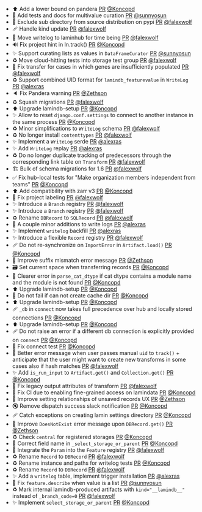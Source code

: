- ⬆️ Add a lower bound on pandera [PR](https://github.com/laminlabs/lamindb/pull/2812) [@Koncopd](https://github.com/Koncopd)
- 📝 Add tests and docs for multivalue curation [PR](https://github.com/laminlabs/lamindb/pull/2811) [@sunnyosun](https://github.com/sunnyosun)
- 👷 Exclude sub directory from source distribution on pypi [PR](https://github.com/laminlabs/lamindb/pull/2808) [@falexwolf](https://github.com/falexwolf)
- 🩹 Handle kind update [PR](https://github.com/laminlabs/lamindb/pull/2807) [@falexwolf](https://github.com/falexwolf)
- 🚚 Move writelog to laminhub for time being [PR](https://github.com/laminlabs/lamindb/pull/2806) [@falexwolf](https://github.com/falexwolf)
- 🔊 Fix project hint in ln.track() [PR](https://github.com/laminlabs/lamindb/pull/2805) [@Koncopd](https://github.com/Koncopd)
- ✨ Support curating lists as values in `DataFrameCurator` [PR](https://github.com/laminlabs/lamindb/pull/2676) [@sunnyosun](https://github.com/sunnyosun)
- ♻️ Move cloud-hitting tests into storage test group [PR](https://github.com/laminlabs/lamindb/pull/2804) [@falexwolf](https://github.com/falexwolf)
- 🐛 Fix transfer for cases in which genes are insufficiently populated [PR](https://github.com/laminlabs/lamindb/pull/2801) [@falexwolf](https://github.com/falexwolf)
- ♻️ Support combined UID format for `lamindb_featurevalue` in `WriteLog` [PR](https://github.com/laminlabs/lamindb/pull/2799) [@alexras](https://github.com/alexras)
- 🔈 Fix Pandera warning [PR](https://github.com/laminlabs/lamindb/pull/2803) [@Zethson](https://github.com/Zethson)
- ♻️ Squash migrations [PR](https://github.com/laminlabs/lamindb/pull/2802) [@falexwolf](https://github.com/falexwolf)
- ⬆️ Upgrade lamindb-setup [PR](https://github.com/laminlabs/lamindb/pull/2800) [@Koncopd](https://github.com/Koncopd)
- ✨ Allow to reset `django.conf.settings` to connect to another instance in the same process [PR](https://github.com/laminlabs/lamindb-setup/pull/1043) [@Koncopd](https://github.com/Koncopd)
- ♻️ Minor simplifications to `WriteLog` schema [PR](https://github.com/laminlabs/lamindb/pull/2798) [@falexwolf](https://github.com/falexwolf)
- ♻️ No longer install `contenttypes` [PR](https://github.com/laminlabs/lamindb-setup/pull/1042) [@falexwolf](https://github.com/falexwolf)
- ✨ Implement a `WriteLog` serde [PR](https://github.com/laminlabs/lamindb/pull/2796) [@alexras](https://github.com/alexras)
- ✨ Add `WriteLog` replay [PR](https://github.com/laminlabs/lamindb/pull/2783) [@alexras](https://github.com/alexras)
- ♻️ Do no longer duplicate tracking of predecessors through the corresponding link table on `Transform` [PR](https://github.com/laminlabs/lamindb/pull/2797) [@falexwolf](https://github.com/falexwolf)
- 🏗️ Bulk of schema migrations for 1.6 [PR](https://github.com/laminlabs/lamindb/pull/2794) [@falexwolf](https://github.com/falexwolf)
- ✅ Fix hub-local tests for "Make organization members independent from teams" [PR](https://github.com/laminlabs/lamindb-setup/pull/1035) [@Koncopd](https://github.com/Koncopd)
- ⬆️ Add compatibility with zarr v3 [PR](https://github.com/laminlabs/lamindb/pull/2711) [@Koncopd](https://github.com/Koncopd)
- 🐛 Fix project labeling [PR](https://github.com/laminlabs/lamindb/pull/2792) [@falexwolf](https://github.com/falexwolf)
- ✨ Introduce a `Branch` registry [PR](https://github.com/laminlabs/lamindb/pull/2791) [@falexwolf](https://github.com/falexwolf)
- ✨ Introduce a `Branch` registry [PR](https://github.com/laminlabs/lamindb-setup/pull/1040) [@falexwolf](https://github.com/falexwolf)
- ♻️ Rename `DBRecord` to `SQLRecord` [PR](https://github.com/laminlabs/lamindb/pull/2790) [@falexwolf](https://github.com/falexwolf)
- 🎨 A couple minor additions to write logs [PR](https://github.com/laminlabs/lamindb/pull/2789) [@alexras](https://github.com/alexras)
- ✨ Implement `writelog` backfill [PR](https://github.com/laminlabs/lamindb/pull/2738) [@alexras](https://github.com/alexras)
- ✨ Introduce a flexible `Record` registry [PR](https://github.com/laminlabs/lamindb/pull/2782) [@falexwolf](https://github.com/falexwolf)
- 🩹 Do not re-synchronize on `ImportError` in `Artifact.load()` [PR](https://github.com/laminlabs/lamindb/pull/2787) [@Koncopd](https://github.com/Koncopd)
- 🚸 Improve suffix mismatch error message [PR](https://github.com/laminlabs/lamindb/pull/2780) [@Zethson](https://github.com/Zethson)
- 🗃️ Set current space when transferring records [PR](https://github.com/laminlabs/lamindb/pull/2778) [@Koncopd](https://github.com/Koncopd)
- 🚸 Clearer error in `parse_cat_dtype` if cat dtype contains a module name and the module is not found [PR](https://github.com/laminlabs/lamindb/pull/2784) [@Koncopd](https://github.com/Koncopd)
- ⬆️ Upgrade lamindb-setup [PR](https://github.com/laminlabs/lamindb/pull/2785) [@Koncopd](https://github.com/Koncopd)
- 🥅 Do not fail if can not create cache dir [PR](https://github.com/laminlabs/lamindb-setup/pull/1039) [@Koncopd](https://github.com/Koncopd)
- ⬆️ Upgrade lamindb-setup [PR](https://github.com/laminlabs/lamindb/pull/2781) [@Koncopd](https://github.com/Koncopd)
- 🩹 `_db` in `connect` now takes full precedence over hub and locally stored connections [PR](https://github.com/laminlabs/lamindb-setup/pull/1038) [@Koncopd](https://github.com/Koncopd)
- ⬆️ Upgrade lamindb-setup [PR](https://github.com/laminlabs/lamindb/pull/2779) [@Koncopd](https://github.com/Koncopd)
- 🩹 Do not raise an error if a different db connection is explicitly provided on `connect` [PR](https://github.com/laminlabs/lamindb-setup/pull/1037) [@Koncopd](https://github.com/Koncopd)
- 💚 Fix connect test [PR](https://github.com/laminlabs/lamindb-setup/pull/1036) [@Koncopd](https://github.com/Koncopd)
- 🚸 Better error message when user passes manual `uid` to `track()` + anticipate that the user might want to create new transforms in some cases also if hash matches [PR](https://github.com/laminlabs/lamindb/pull/2774) [@falexwolf](https://github.com/falexwolf)
- ✨ Add `is_run_input` to `Artifact.get()` and `Collection.get()` [PR](https://github.com/laminlabs/lamindb/pull/2771) [@Koncopd](https://github.com/Koncopd)
- 🐛 Fix legacy output attributes of transform [PR](https://github.com/laminlabs/lamindb/pull/2773) [@falexwolf](https://github.com/falexwolf)
- 💚 Fix CI due to enabling fine-grained access on lamindata [PR](https://github.com/laminlabs/lamindb-setup/pull/1034) [@Koncopd](https://github.com/Koncopd)
- 🚸 Improve setting relationships of unsaved records UX [PR](https://github.com/laminlabs/lamindb/pull/2756) [@Zethson](https://github.com/Zethson)
- 🔇 Remove dispatch success slack notification [PR](https://github.com/laminlabs/lamindb-setup/pull/1033) [@Koncopd](https://github.com/Koncopd)
- 🩹 Catch exceptions on creating lamin settings directory [PR](https://github.com/laminlabs/lamindb-setup/pull/1032) [@Koncopd](https://github.com/Koncopd)
- 🚸 Improve `DoesNotExist` error message upon `DBRecord.get()` [PR](https://github.com/laminlabs/lamindb/pull/2755) [@Zethson](https://github.com/Zethson)
- ♻️ Check `central` for registered storages [PR](https://github.com/laminlabs/lamindb/pull/2753) [@Koncopd](https://github.com/Koncopd)
- 🐛 Correct field name in `_select_storage_or_parent` [PR](https://github.com/laminlabs/lamindb-setup/pull/1031) [@Koncopd](https://github.com/Koncopd)
- 🚸 Integrate the `Param` into the `Feature` registry [PR](https://github.com/laminlabs/lamindb/pull/2763) [@falexwolf](https://github.com/falexwolf)
- ♻️ Rename `Record` to `DBRecord` [PR](https://github.com/laminlabs/lamindb/pull/2760) [@falexwolf](https://github.com/falexwolf)
- ♻️ Rename instance and paths for writelog tests [PR](https://github.com/laminlabs/lamindb/pull/2761) [@Koncopd](https://github.com/Koncopd)
- ♻️ Rename `Record` to `DBRecord` [PR](https://github.com/laminlabs/lamindb-setup/pull/1030) [@falexwolf](https://github.com/falexwolf)
- ✨ Add a `writelog` table, implement trigger installation [PR](https://github.com/laminlabs/lamindb/pull/2642) [@alexras](https://github.com/alexras)
- 🎨 Fix `feature.describe` when value is a list [PR](https://github.com/laminlabs/lamindb/pull/2754) [@sunnyosun](https://github.com/sunnyosun)
- ♻️ Mark internal lamindb-produced artifacts with `kind="__lamindb__"` instead of `_branch_code=0` [PR](https://github.com/laminlabs/lamindb/pull/2750) [@falexwolf](https://github.com/falexwolf)
- ✨ Implement `select_storage_or_parent` [PR](https://github.com/laminlabs/lamindb-setup/pull/1027) [@Koncopd](https://github.com/Koncopd)
